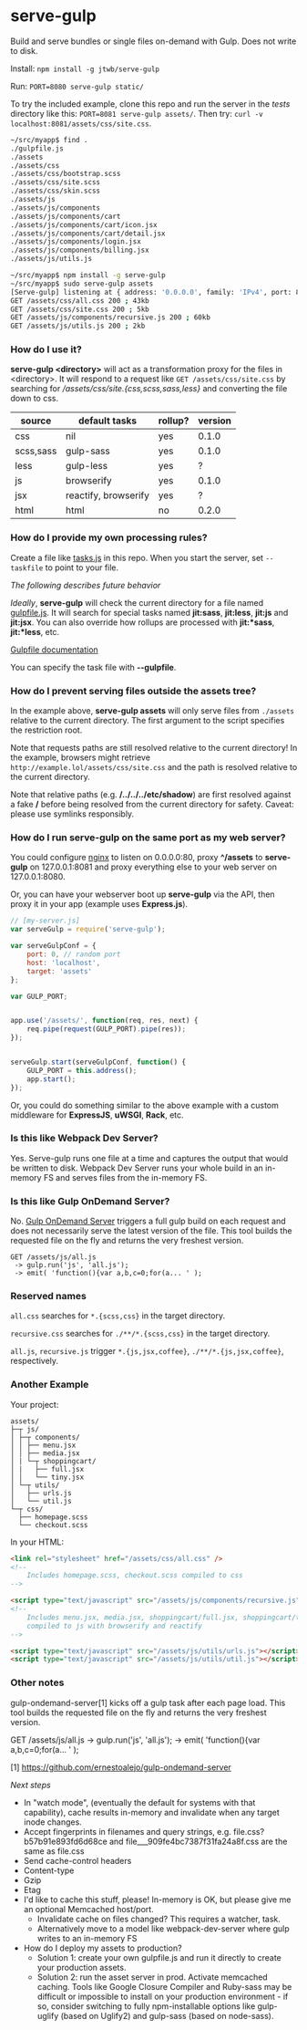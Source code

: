 # serve-gulp

Build and serve bundles or single files on-demand with Gulp. Does not write to disk.

Install: `npm install -g jtwb/serve-gulp`

Run: `PORT=8080 serve-gulp static/`

To try the included example, clone this repo and run the server in the *tests* directory like this: `PORT=8081 serve-gulp assets/`. Then
try: `curl -v localhost:8081/assets/css/site.css`.


```bash
~/src/myapp$ find .
./gulpfile.js
./assets
./assets/css
./assets/css/bootstrap.scss
./assets/css/site.scss
./assets/css/skin.scss
./assets/js
./assets/js/components
./assets/js/components/cart
./assets/js/components/cart/icon.jsx
./assets/js/components/cart/detail.jsx
./assets/js/components/login.jsx
./assets/js/components/billing.jsx
./assets/js/utils.js

~/src/myapp$ npm install -g serve-gulp
~/src/myapp$ sudo serve-gulp assets
[Serve-gulp] listening at { address: '0.0.0.0', family: 'IPv4', port: 80 }
GET /assets/css/all.css 200 ; 43kb
GET /assets/css/site.css 200 ; 5kb
GET /assets/js/components/recursive.js 200 ; 60kb
GET /assets/js/utils.js 200 ; 2kb
```

### How do I use it?

**serve-gulp \<directory\>** will act as a transformation proxy for the files in \<directory\>. It will respond to a request like `GET /assets/css/site.css` by searching for */assets/css/site.{css,scss,sass,less}* and converting the file down to css.

| source    | default tasks        | rollup? | version
|-----------|----------------------|---------|---|
| css       | nil                  | yes     | 0.1.0
| scss,sass | gulp-sass            | yes     | 0.1.0
| less      | gulp-less            | yes     | ? |
| js        | browserify           | yes     | 0.1.0
| jsx       | reactify, browserify | yes     | ? |
| html      | html                 | no      | 0.2.0

### How do I provide my own processing rules?

Create a file like [tasks.js](tasks.js) in this repo. When you start the server, set `--taskfile` to point to your file.

*The following describes future behavior*

*Ideally*, **serve-gulp** will check the current directory for a file named [gulpfile.js](https://github.com/gulpjs/gulp/blob/master/docs/API.md). It will search for special tasks named **jit:sass**, **jit:less**, **jit:js** and **jit:jsx**. You can also override how rollups are processed with **jit:\*sass**, **jit:\*less**, etc.

[Gulpfile documentation](https://github.com/gulpjs/gulp/blob/master/docs/API.md)

You can specify the task file with **--gulpfile**.

### How do I prevent serving files outside the assets tree?

In the example above, **serve-gulp assets** will only serve files from `./assets` relative to the current directory. The first argument to the script specifies the restriction root.

Note that requests paths are still resolved relative to the current directory! In the example, browsers might retrieve `http://example.lol/assets/css/site.css` and the path is resolved relative to the current directory.

Note that relative paths (e.g. **/../../../etc/shadow**) are first resolved against a fake **/** before being resolved from the current directory for safety. Caveat: please use symlinks responsibly.

### How do I run serve-gulp on the same port as my web server?

You could configure [nginx](https://github.com/nginx/nginx) to listen on 0.0.0.0:80, proxy **^/assets** to **serve-gulp** on 127.0.0.1:8081 and proxy everything else to your web server on 127.0.0.1:8080.

Or, you can have your webserver boot up **serve-gulp** via the API, then proxy it in your app (example uses **Express.js**).

```javascript
// [my-server.js]
var serveGulp = require('serve-gulp');

var serveGulpConf = {
	port: 0, // random port
	host: 'localhost',
	target: 'assets'
};

var GULP_PORT;


app.use('/assets/', function(req, res, next) {
    req.pipe(request(GULP_PORT).pipe(res));
});


serveGulp.start(serveGulpConf, function() {
	GULP_PORT = this.address();
	app.start();
});
```

Or, you could do something similar to the above example with a custom middleware for **ExpressJS**, **uWSGI**, **Rack**, etc.

### Is this like Webpack Dev Server?

Yes. Serve-gulp runs one file at a time and captures the output that would be written to disk. Webpack Dev Server runs your whole build in an in-memory FS and serves files from the in-memory FS.

### Is this like Gulp OnDemand Server?

No. [Gulp OnDemand Server](https://github.com/ernestoalejo/gulp-ondemand-server) triggers a full gulp build on each request and does not necessarily serve the latest version of the file. This tool builds the requested file on the fly and returns the very freshest version.

```
GET /assets/js/all.js
 -> gulp.run('js', 'all.js');
 -> emit( 'function(){var a,b,c=0;for(a... ' );
```

### Reserved names

`all.css` searches for `*.{scss,css}` in the target directory.

`recursive.css` searches for `./**/*.{scss,css}` in the target directory.

`all.js`, `recursive.js` trigger `*.{js,jsx,coffee}`, `./**/*.{js,jsx,coffee}`, respectively.

### Another Example

Your project:
```
assets/
├─┬ js/
│ ├─┬ components/
│ │ ├── menu.jsx
│ │ ├── media.jsx
│ | └─┬ shoppingcart/
│ |   ├── full.jsx
│ │   └── tiny.jsx
│ └─┬ utils/
│   ├── urls.js
│   └── util.js
└─┬ css/
  ├── homepage.scss
  └── checkout.scss
```

In your HTML:

```html
<link rel="stylesheet" href="/assets/css/all.css" />
<!--
    Includes homepage.scss, checkout.scss compiled to css
-->

<script type="text/javascript" src="/assets/js/components/recursive.js"></script>
<!--
    Includes menu.jsx, media.jsx, shoppingcart/full.jsx, shoppingcart/tiny.jsx
    compiled to js with browserify and reactify
-->

<script type="text/javascript" src="/assets/js/utils/urls.js"></script>
<script type="text/javascript" src="/assets/js/utils/util.js"></script>
```



### Other notes

gulp-ondemand-server[1] kicks off a gulp task after each page load. This tool builds the requested file on the fly and returns the very freshest version.

GET /assets/js/all.js
 -> gulp.run('js', 'all.js');
 -> emit( 'function(){var a,b,c=0;for(a... ' );

[1] https://github.com/ernestoalejo/gulp-ondemand-server

*Next steps*

* In "watch mode", (eventually the default for systems with that capability), cache results in-memory and invalidate when any target inode changes.
* Accept fingerprints in filenames and query strings, e.g. file.css?b57b91e893fd6d68ce and file___909fe4bc7387f31fa24a8f.css are the same as file.css
* Send cache-control headers
* Content-type
* Gzip
* Etag
* I'd like to cache this stuff, please! In-memory is OK, but please give me an optional Memcached host/port.
   * Invalidate cache on files changed? This requires a watcher, task.
   * Alternatively move to a model like webpack-dev-server where gulp writes to an in-memory FS
* How do I deploy my assets to production?
   * Solution 1: create your own gulpfile.js and run it directly to create your production assets.
   * Solution 2: run the asset server in prod. Activate memcached caching. Tools like Google Closure Compiler and Ruby-sass may be difficult or impossible to install on your production environment - if so, consider switching to fully npm-installable options like gulp-uglify (based on Uglify2) and gulp-sass (based on node-sass).

